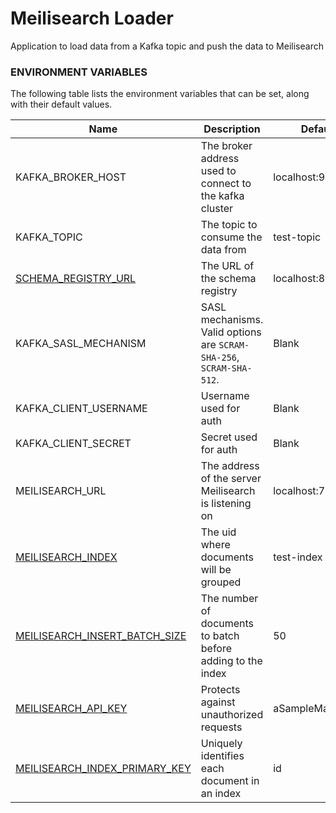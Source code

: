 # Meilisearch Loader

Application to load data from a Kafka topic and push the data to Meilisearch

### ENVIRONMENT VARIABLES

The following table lists the environment variables that can be set, along with their default values.

| Name                                                                                                               | Description                                                 | Default          |
|--------------------------------------------------------------------------------------------------------------------|-------------------------------------------------------------|------------------|
| KAFKA_BROKER_HOST                                                                                                  | The broker address used to connect to the kafka cluster     | localhost:9092   |
| KAFKA_TOPIC                                                                                                        | The topic to consume the data from                          | test-topic       |
| [SCHEMA_REGISTRY_URL](https://docs.confluent.io/platform/current/schema-registry/index.html)                       | The URL of the schema registry                              | localhost:8081   |
| KAFKA_SASL_MECHANISM | SASL mechanisms. Valid options are `SCRAM-SHA-256`, `SCRAM-SHA-512`. | Blank |
| KAFKA_CLIENT_USERNAME | Username used for auth | Blank |
| KAFKA_CLIENT_SECRET | Secret used for auth | Blank |
| MEILISEARCH_URL                                                                                                    | The address of the server Meilisearch is listening on       | localhost:7700   |
| [MEILISEARCH_INDEX](https://www.meilisearch.com/docs/learn/core_concepts/indexes)                                  | The uid where documents will be grouped                     | test-index       |
| [MEILISEARCH_INSERT_BATCH_SIZE](https://www.meilisearch.com/docs/reference/api/documents#add-or-replace-documents) | The number of documents to batch before adding to the index | 50               |
| [MEILISEARCH_API_KEY](https://www.meilisearch.com/docs/learn/security/master_api_keys)                             | Protects against unauthorized requests                      | aSampleMasterKey |
| [MEILISEARCH_INDEX_PRIMARY_KEY](https://www.meilisearch.com/docs/learn/core_concepts/primary_key)                  | Uniquely identifies each document in an index               | id               |
